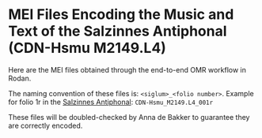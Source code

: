 # MEI Files Encoding the Music and Text of the Salzinnes Antiphonal (CDN-Hsmu M2149.L4)

Here are the MEI files obtained through the end-to-end OMR workflow in Rodan. 

The naming convention of these files is: ```<siglum>_<folio number>```. 
Example for folio 1r in the [Salzinnes Antiphonal](https://cantus.uwaterloo.ca/source/123723): ```CDN-Hsmu_M2149.L4_001r```

These files will be doubled-checked by Anna de Bakker to guarantee they are correctly encoded.
